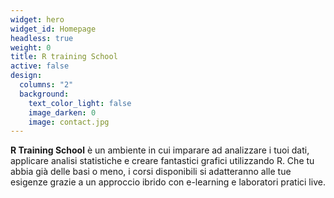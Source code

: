 ```yaml
---
widget: hero
widget_id: Homepage
headless: true
weight: 0
title: R training School
active: false
design:
  columns: "2"
  background:
    text_color_light: false
    image_darken: 0
    image: contact.jpg
---
```

**R Training School** è un ambiente in cui imparare ad analizzare i tuoi dati, applicare analisi statistiche e creare fantastici grafici utilizzando R. Che tu abbia già delle basi o meno, i corsi disponibili si adatteranno alle tue esigenze grazie a un approccio ibrido con e-learning e laboratori pratici live.
